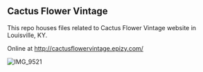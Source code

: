## Cactus Flower Vintage

This repo houses files related to Cactus Flower Vintage website in Louisville, KY.

Online at http://cactusflowervintage.epizy.com/

![IMG_9521](https://user-images.githubusercontent.com/62893537/82155676-a87a3200-9844-11ea-8582-9215b1838997.JPG)

